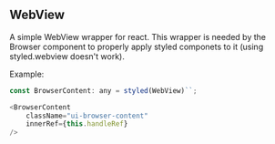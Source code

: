 <a name="module_WebView"></a>

## WebView
A simple WebView wrapper for react.  This wrapper is needed by the Browser
component to properly apply styled componets to it (using styled.webview
doesn't work).

Example:

```javascript
const BrowserContent: any = styled(WebView)``;

<BrowserContent
    className="ui-browser-content"
    innerRef={this.handleRef}
/>
```

